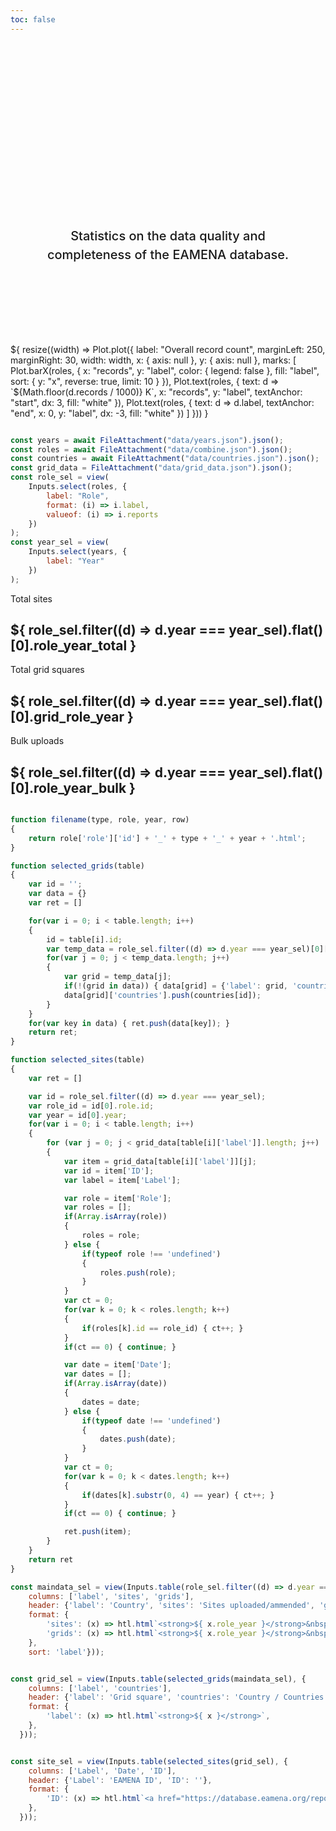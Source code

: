 ```yaml
---
toc: false
---
```


<style>

.hero {
  display: flex;
  flex-direction: column;
  align-items: center;
  font-family: var(--sans-serif);
  margin: 4rem 0 8rem;
  text-wrap: balance;
  text-align: center;
}

.hero h1 {
  margin: 2rem 0;
  max-width: none;
  font-size: 14vw;
  font-weight: 900;
  line-height: 1;
  background: linear-gradient(30deg, var(--theme-foreground-focus), currentColor);
  -webkit-background-clip: text;
  -webkit-text-fill-color: transparent;
  background-clip: text;
}

.hero h2 {
  margin: 0;
  max-width: 34em;
  font-size: 20px;
  font-style: initial;
  font-weight: 500;
  line-height: 1.5;
  color: var(--theme-foreground-muted);
}

.nocheckbox td:nth-child(1), .nocheckbox th:nth-child(1) {
  display: none;
}
.nocheckbox td:nth-child(2), .nocheckbox th:nth-child(2) {
  padding-left: 0px;
}

@media (min-width: 640px) {
  .hero h1 {
    font-size: 90px;
  }
}

</style>

<div class="hero">
  <h1>EAMENA Stats</h1>
  <h2>Statistics on the data quality and completeness of the EAMENA database.</h2>
</div>

  <div class="card">${
    resize((width) => Plot.plot({
	label: "Overall record count",
	marginLeft: 250,
	marginRight: 30,
	width: width,
	x: { axis: null },
	y: { axis: null },
	marks: [
		Plot.barX(roles, {
			x: "records",
			y: "label",
			color: { legend: false },
			fill: "label",
			sort: { y: "x", reverse: true, limit: 10 }
		}),
		Plot.text(roles, {
			text: d => `${Math.floor(d.records / 1000)} K`,
			x: "records",
			y: "label",
			textAnchor: "start",
			dx: 3,
			fill: "white"
		}),
		Plot.text(roles, {
			text: d => d.label,
			textAnchor: "end",
			x: 0,
			y: "label",
			dx: -3,
			fill: "white"
		})
	]
    }))
  }</div>

```js

const years = await FileAttachment("data/years.json").json();
const roles = await FileAttachment("data/combine.json").json();
const countries = await FileAttachment("data/countries.json").json();
const grid_data = FileAttachment("data/grid_data.json").json();
const role_sel = view(
	Inputs.select(roles, {
		label: "Role",
		format: (i) => i.label,
		valueof: (i) => i.reports
	})
);
const year_sel = view(
	Inputs.select(years, {
		label: "Year"
	})
);

```

<div class="grid grid-cols-3">
  <div class="card">
	<p> Total sites </p>
	<h2> ${ role_sel.filter((d) => d.year === year_sel).flat()[0].role_year_total } </h2>
  </div>
  <div class="card">
	<p> Total grid squares </p>
	<h2> ${ role_sel.filter((d) => d.year === year_sel).flat()[0].grid_role_year } </h2>
  </div>
  <div class="card">
	<p> Bulk uploads </p>
	<h2> ${ role_sel.filter((d) => d.year === year_sel).flat()[0].role_year_bulk } </h2>
  </div>
</div>

```js

function filename(type, role, year, row)
{
	return role['role']['id'] + '_' + type + '_' + year + '.html';
}

function selected_grids(table)
{
	var id = '';
	var data = {}
	var ret = []

	for(var i = 0; i < table.length; i++)
	{
		id = table[i].id;
		var temp_data = role_sel.filter((d) => d.year === year_sel)[0]['country_role_year'][id]['grids'];
 		for(var j = 0; j < temp_data.length; j++)
		{
			var grid = temp_data[j];
			if(!(grid in data)) { data[grid] = {'label': grid, 'countries': []}; }
			data[grid]['countries'].push(countries[id]);
		}
	}
	for(var key in data) { ret.push(data[key]); }
	return ret;
}

function selected_sites(table)
{
	var ret = []

	var id = role_sel.filter((d) => d.year === year_sel);
	var role_id = id[0].role.id;
	var year = id[0].year;
	for(var i = 0; i < table.length; i++)
	{
		for (var j = 0; j < grid_data[table[i]['label']].length; j++)
		{
			var item = grid_data[table[i]['label']][j];
			var id = item['ID'];
			var label = item['Label'];

			var role = item['Role'];
			var roles = [];
			if(Array.isArray(role))
			{
				roles = role;
			} else {
				if(typeof role !== 'undefined')
				{
					roles.push(role);
				}
			}
			var ct = 0;
			for(var k = 0; k < roles.length; k++)
			{
				if(roles[k].id == role_id) { ct++; }
			}
			if(ct == 0) { continue; }

			var date = item['Date'];
			var dates = [];
			if(Array.isArray(date))
			{
				dates = date;
			} else {
				if(typeof date !== 'undefined')
				{
					dates.push(date);
				}
			}
			var ct = 0;
			for(var k = 0; k < dates.length; k++)
			{
				if(dates[k].substr(0, 4) == year) { ct++; }
			}
			if(ct == 0) { continue; }

			ret.push(item);
		}
	}
	return ret
}

const maindata_sel = view(Inputs.table(role_sel.filter((d) => d.year === year_sel).map((d) => d.countries).flat().filter((d) => d.sites.role_year > 0), {
	columns: ['label', 'sites', 'grids'],
	header: {'label': 'Country', 'sites': 'Sites uploaded/ammended', 'grids': 'Grid squares covered'},
	format: {
		'sites': (x) => htl.html`<strong>${ x.role_year }</strong>&nbsp;<a href="${ filename('sites', role_sel.filter((y) => y.year === year_sel).flat()[0], year_sel, '') }"></a>`,
		'grids': (x) => htl.html`<strong>${ x.role_year }</strong>&nbsp;<a href="${ filename('grids', role_sel.filter((y) => y.year === year_sel).flat()[0], year_sel, '') }"></a>`
	},
	sort: 'label'}));

```
<div class="grid grid-cols-2">
<div class="card">

```js

const grid_sel = view(Inputs.table(selected_grids(maindata_sel), {
	columns: ['label', 'countries'],
	header: {'label': 'Grid square', 'countries': 'Country / Countries'},
	format: {
		'label': (x) => htl.html`<strong>${ x }</strong>`,
	},
  }));

```

</div>
<div class="card">

```js

const site_sel = view(Inputs.table(selected_sites(grid_sel), {
	columns: ['Label', 'Date', 'ID'],
	header: {'Label': 'EAMENA ID', 'ID': ''},
	format: {
		'ID': (x) => htl.html`<a href="https://database.eamena.org/report/${ x }">EAMENA Link</a>`,
	},
  }));

```

</div>
</div>
